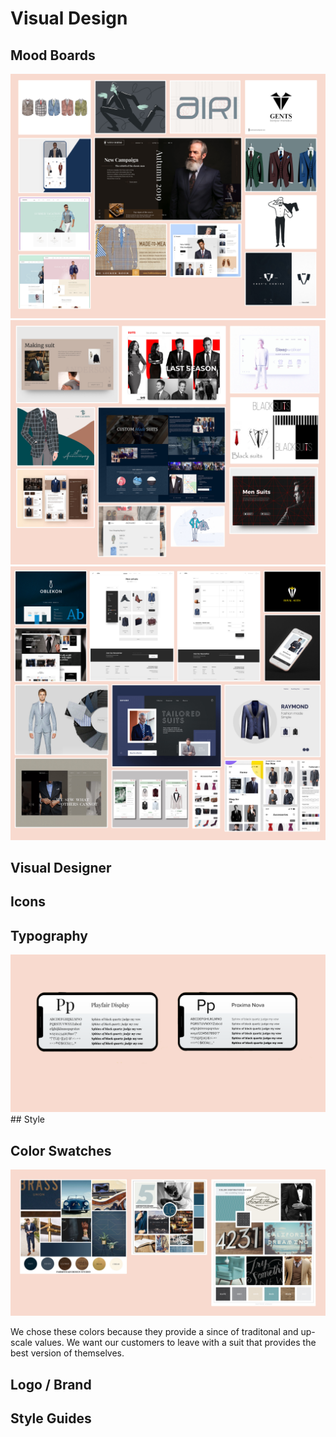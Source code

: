 # Visual Design 
## Mood Boards
 <kbd>
   <img src="Images/moodboard1.jpg">
 </kbd>
 <kbd>
   <img src="Images/moodboard2.jpg">
 </kbd>
 <kbd>
   <img src="Images/moodboard3.jpg">
 </kbd>

## Visual Designer

## Icons

## Typography
<kbd>
   <img src="Images/Typography.png">
 </kbd>
## Style

## Color Swatches
<kbd>
   <img src="Images/colorpallet.jpg">
 </kbd>
 
 We chose these colors because they provide a since of traditonal and up-scale values. We want our customers to leave with a suit that provides the best version of themselves.

## Logo / Brand

## Style Guides


